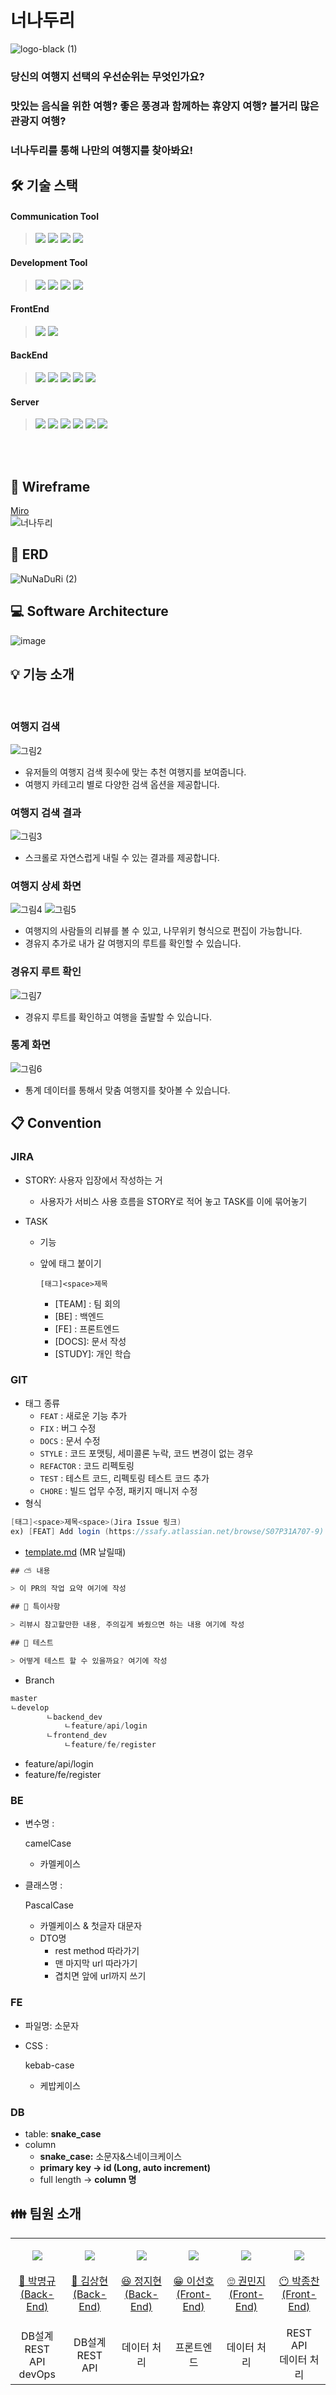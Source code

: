 # 너나두리
![logo-black (1)](https://user-images.githubusercontent.com/58455540/204408856-e1fc1814-3ceb-4f3e-83dc-176a81a9fa9d.png)
### 당신의 여행지 선택의 우선순위는 무엇인가요?
### 맛있는 음식을 위한 여행? 좋은 풍경과 함께하는 휴양지 여행? 볼거리 많은 관광지 여행?
### 너나두리를 통해 나만의 여행지를 찾아봐요!

## 🛠 기술 스택

#### Communication Tool

> <img src="https://img.shields.io/badge/gitlab-FC6D26?style=for-the-badge&logo=gitlab&logoColor=white">
> <img src="https://img.shields.io/badge/jira-0052CC?style=for-the-badge&logo=jira&logoColor=white">
> <img src="https://img.shields.io/badge/mattermost-0058CC?style=for-the-badge&logo=mattermost&logoColor=white">
> <img src="https://img.shields.io/badge/notion-000000?style=for-the-badge&logo=notion&logoColor=white">

#### Development Tool

> <img src="https://img.shields.io/badge/vscode-007ACC?style=for-the-badge&logo=visualstudiocode&logoColor=white">
> <img src="https://img.shields.io/badge/intellij-000000?style=for-the-badge&logo=intellijidea&logoColor=white">
> <img src="https://img.shields.io/badge/mysql_workbench-4479A1?style=for-the-badge&logo=mysql&logoColor=white">
> <img src="https://img.shields.io/badge/docker-2496ED?style=for-the-badge&logo=docker&logoColor=white">

#### FrontEnd

> <img src="https://img.shields.io/badge/JavaScript-F7DF1E?style=for-the-badge&logo=javascript&logoColor=black">
> <img src="https://img.shields.io/badge/Nuxt.js-00DC82?style=for-the-badge&logo=Nuxt.js&logoColor=white">

#### BackEnd

> <img src="https://img.shields.io/badge/Java-ED8B00?style=for-the-badge&logo=java&logoColor=white">
> <img src="https://img.shields.io/badge/springboot-6DB33F?style=for-the-badge&logo=springboot&logoColor=white">
> <img src="https://img.shields.io/badge/Spring_Security-6DB33F?style=for-the-badge&logo=Spring-Security&logoColor=white">
> <img src="https://img.shields.io/badge/django-092E20?style=for-the-badge&logo=django&logoColor=white">
> <img src="https://img.shields.io/badge/mysql-4479A1?style=for-the-badge&logo=mysql&logoColor=white">

#### Server

> <img src="https://img.shields.io/badge/aws-FF9900?style=for-the-badge&logo=amazonaws&logoColor=white">
> <img src="https://img.shields.io/badge/ec2-FF9900?style=for-the-badge&logo=amazonec2&logoColor=white">
> <img src="https://img.shields.io/badge/s3-569A31?style=for-the-badge&logo=amazons3&logoColor=white">
> <img src="https://img.shields.io/badge/nginx-009639?style=for-the-badge&logo=nginx&logoColor=white">
> <img src="https://img.shields.io/badge/jenkins-D24939?style=for-the-badge&logo=jenkins&logoColor=white">
> <img src="https://img.shields.io/badge/docker-2496ED?style=for-the-badge&logo=docker&logoColor=white">

<br/>
<br/>


## 📱 Wireframe

[Miro](https://miro.com/app/board/uXjVPaktUw8=/?share_link_id=646659700024)<br>
![너나두리](https://user-images.githubusercontent.com/58455540/204410047-91e5ccd8-c41d-4798-a89b-c38e9ac9bdba.jpg)

## 📏 ERD

![NuNaDuRi (2)](https://user-images.githubusercontent.com/58455540/204410271-ced6a8c1-1c45-4a12-b0a0-25ec4c2a220e.png)

## 💻 Software Architecture

![image](https://user-images.githubusercontent.com/58455540/204410614-21964a09-69a4-4ff3-b743-e8fb3a39d6ba.png)

## 💡 기능 소개

</br>

### 여행지 검색

![그림2](https://user-images.githubusercontent.com/58455540/204412780-7b73d686-4633-4bba-9127-a87f331a74f8.png)
- 유저들의 여행지 검색 횟수에 맞는 추천 여행지를 보여줍니다.
- 여행지 카테고리 별로 다양한 검색 옵션을 제공합니다.

### 여행지 검색 결과

![그림3](https://user-images.githubusercontent.com/58455540/204413360-7e3e2dee-3417-45e5-aca7-d7f5f753b6de.png)
- 스크롤로 자연스럽게 내릴 수 있는 결과를 제공합니다.

### 여행지 상세 화면

![그림4](https://user-images.githubusercontent.com/58455540/204413495-de754d7f-d17b-4ee7-8ac6-5ce78ff9d583.png)
![그림5](https://user-images.githubusercontent.com/58455540/204413696-d5ff58d5-3fcf-4d87-aed8-82296db96c2b.png)
- 여행지의 사람들의 리뷰를 볼 수 있고, 나무위키 형식으로 편집이 가능합니다.
- 경유지 추가로 내가 갈 여행지의 루트를 확인할 수 있습니다.

### 경유지 루트 확인

![그림7](https://user-images.githubusercontent.com/58455540/204413833-7f1c08f2-9dec-426e-83d6-f688fb3f6a28.png)
- 경유지 루트를 확인하고 여행을 출발할 수 있습니다.

### 통계 화면

![그림6](https://user-images.githubusercontent.com/58455540/204414071-13d2a72d-748b-4e4a-92a0-8d5b8c149ae2.png)
- 통계 데이터를 통해서 맞춤 여행지를 찾아볼 수 있습니다.


## 📋 Convention

### JIRA

- STORY: 사용자 입장에서 작성하는 거

  - 사용자가 서비스 사용 흐름을 STORY로 적어 놓고 TASK를 이에 묶어놓기

- TASK

  - 기능

  - 앞에 태그 붙이기

    `[태그]<space>제목`

    - [TEAM] : 팀 회의
    - [BE] : 백엔드
    - [FE] : 프론트엔드
    - [DOCS]: 문서 작성
    - [STUDY]: 개인 학습

### GIT

- 태그 종류
  - `FEAT` : 새로운 기능 추가
  - `FIX` : 버그 수정
  - `DOCS` : 문서 수정
  - `STYLE` : 코드 포맷팅, 세미콜론 누락, 코드 변경이 없는 경우
  - `REFACTOR` : 코드 리펙토링
  - `TEST` : 테스트 코드, 리펙토링 테스트 코드 추가
  - `CHORE` : 빌드 업무 수정, 패키지 매니저 수정
- 형식

```java
[태그]<space>제목<space>(Jira Issue 링크)
ex) [FEAT] Add login (https://ssafy.atlassian.net/browse/S07P31A707-9)
```

- [template.md](http://template.md/) (MR 날릴때)

```java
## ⛅️ 내용

> 이 PR의 작업 요약 여기에 작성

## 🎸 특이사항

> 리뷰시 참고할만한 내용, 주의깊게 봐줬으면 하는 내용 여기에 작성

## 🎸 테스트

> 어떻게 테스트 할 수 있을까요? 여기에 작성
```

- Branch

```java
master
ㄴdevelop
		ㄴbackend_dev
			ㄴfeature/api/login
		ㄴfrontend_dev
			ㄴfeature/fe/register
```

- feature/api/login
- feature/fe/register

### **BE**

- 변수명 :

  camelCase

  - 카멜케이스

- 클래스명 :

  PascalCase

  - 카멜케이스 & 첫글자 대문자
  - DTO명
    - rest method 따라가기
    - 맨 마지막 url 따라가기
    - 겹치면 앞에 url까지 쓰기

### **FE**

- 파일명: 소문자

- CSS :

  kebab-case

  - 케밥케이스

### **DB**

- table: **snake_case**
- column
  - **snake_case:** 소문자&스네이크케이스
  - **primary key → id (Long, auto increment)**
  - full length → **column 명**

## 👪 팀원 소개

<table>
    <tr>
        <td height="140px" align="center"> <a href="https://github.com/PowerBBear">
            <img src="assets/member/avatar1.png" /> <br><br> 👑 박명규 <br>(Back-End) </a> <br></td>
        <td height="140px" align="center"> <a href="https://github.com/JunPark364">
            <img src="assets/member/avatar2.png" /> <br><br> 🙂 김상현 <br>(Back-End) </a> <br></td>
        <td height="140px" align="center"> <a href="https://github.com/pch8349">
            <img src="assets/member/avatar3.png" /> <br><br> 😆 정지현 <br>(Back-End) </a> <br></td>
        <td height="140px" align="center"> <a href="https://github.com/SilverLight96">
            <img src="assets/member/avatar4.png" /> <br><br> 😁 이선호 <br>(Front-End) </a> <br></td>
        <td height="140px" align="center"> <a href="https://github.com/heunhanireum">
            <img src="assets/member/avatar6.png" /> <br><br> 🙄 권민지 <br>(Front-End) </a> <br></td>
        <td height="140px" align="center"> <a href="https://github.com/kkh9700">
            <img src="assets/member/avatar5.png" /> <br><br> 😶 박종찬 <br>(Front-End) </a> <br></td>
    </tr>
    <tr>
        <td align="center">DB설계<br/>REST API<br/>devOps<br/></td>
        <td align="center">DB설계<br/>REST API<br/>
        <td align="center">데이터 처리<br/>
        <td align="center">프론트엔드</td>
        <td align="center">데이터 처리<br/></td>
        <td align="center">REST API<br/>데이터 처리<br/></td>
    </tr>
</table>
